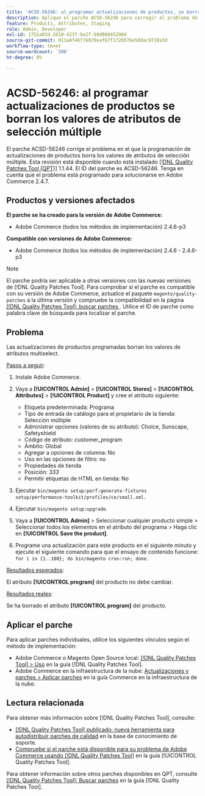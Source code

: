 ```yaml
---
title: 'ACSD-56246: al programar actualizaciones de productos, se borran los valores de atributos multiselect'
description: Aplique el parche ACSD-56246 para corregir el problema de Adobe Commerce donde la programación de actualizaciones de productos borra los valores de atributos de selección múltiple.
feature: Products, Attributes, Staging
role: Admin, Developer
exl-id: 1751a03d-2610-423f-be2f-b9d060452904
source-git-commit: 011a6f46f76029eaf67f172b576e58dac9710a3d
workflow-type: tm+mt
source-wordcount: '386'
ht-degree: 0%

---
```


# ACSD-56246: al programar actualizaciones de productos se borran los valores de atributos de selección múltiple

El parche ACSD-56246 corrige el problema en el que la programación de actualizaciones de productos borra los valores de atributos de selección múltiple. Esta revisión está disponible cuando está instalado [[!DNL Quality Patches Tool (QPT)]](https://experienceleague.adobe.com/es/docs/commerce-operations/tools/quality-patches-tool/quality-patches-tool-to-self-serve-quality-patches) 1.1.44. El ID del parche es ACSD-56246. Tenga en cuenta que el problema está programado para solucionarse en Adobe Commerce 2.4.7.

## Productos y versiones afectados

**El parche se ha creado para la versión de Adobe Commerce:**

* Adobe Commerce (todos los métodos de implementación) 2.4.6-p3

**Compatible con versiones de Adobe Commerce:**

* Adobe Commerce (todos los métodos de implementación) 2.4.6 - 2.4.6-p3

>[!NOTE]
>
>El parche podría ser aplicable a otras versiones con las nuevas versiones de [!DNL Quality Patches Tool]. Para comprobar si el parche es compatible con su versión de Adobe Commerce, actualice el paquete `magento/quality-patches` a la última versión y compruebe la compatibilidad en la página [[!DNL Quality Patches Tool]: buscar parches ](https://experienceleague.adobe.com/tools/commerce-quality-patches/index.html?lang=es). Utilice el ID de parche como palabra clave de búsqueda para localizar el parche.

## Problema

Las actualizaciones de productos programadas borran los valores de atributos multiselect.

<u>Pasos a seguir</u>:

1. Instale Adobe Commerce.
1. Vaya a **[!UICONTROL Admin]** > **[!UICONTROL Stores]** > **[!UICONTROL Attributes]** > **[!UICONTROL Product]** y cree el atributo siguiente:

   * Etiqueta predeterminada: Programa
   * Tipo de entrada de catálogo para el propietario de la tienda: Selección múltiple
   * Administrar opciones (valores de su atributo): Choice, Sunscape, Safetyshield
   * Código de atributo: customer_program
   * Ámbito: Global
   * Agregar a opciones de columna: No
   * Uso en las opciones de filtro: no
   * Propiedades de tienda
   * Posición: *333*
   * Permitir etiquetas de HTML en tienda: No

1. Ejecutar
   `bin/magento setup:perf:generate-fixtures setup/performance-toolkit/profiles/ce/small.xml`.
1. Ejecutar
   `bin/magento setup:upgrade`.
1. Vaya a **[!UICONTROL Admin]** > Seleccionar cualquier producto simple > Seleccionar todos los elementos en el atributo del programa > Haga clic en **[!UICONTROL Save the product]**.
1. Programe una actualización para este producto en el siguiente minuto y ejecute el siguiente comando para que el ensayo de contenido funcione:
   `for i in {1..100}; do bin/magento cron:run; done`.

<u>Resultados esperados</u>:

El atributo **[!UICONTROL program]** del producto no debe cambiar.

<u>Resultados reales</u>:

Se ha borrado el atributo **[!UICONTROL program]** del producto.

## Aplicar el parche

Para aplicar parches individuales, utilice los siguientes vínculos según el método de implementación:

* Adobe Commerce o Magento Open Source local: [[!DNL Quality Patches Tool] > Uso](/help/tools/quality-patches-tool/usage.md) en la guía [!DNL Quality Patches Tool].
* Adobe Commerce en la infraestructura de la nube: [Actualizaciones y parches > Aplicar parches](https://experienceleague.adobe.com/docs/commerce-cloud-service/user-guide/develop/upgrade/apply-patches.html?lang=es) en la guía Commerce en la infraestructura de la nube.

## Lectura relacionada

Para obtener más información sobre [!DNL Quality Patches Tool], consulte:

* [[!DNL Quality Patches Tool] publicado: nueva herramienta para autodistribuir parches de calidad](https://experienceleague.adobe.com/es/docs/commerce-operations/tools/quality-patches-tool/quality-patches-tool-to-self-serve-quality-patches) en la base de conocimiento de soporte.
* [Compruebe si el parche está disponible para su problema de Adobe Commerce usando [!DNL Quality Patches Tool]](/help/tools/quality-patches-tool/patches-available-in-qpt/check-patch-for-magento-issue-with-magento-quality-patches.md) en la guía [!UICONTROL Quality Patches Tool].


Para obtener información sobre otros parches disponibles en QPT, consulte [[!DNL Quality Patches Tool]: Buscar parches](https://experienceleague.adobe.com/tools/commerce-quality-patches/index.html?lang=es) en la guía [!DNL Quality Patches Tool].
